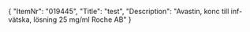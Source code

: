 {
  "ItemNr": "019445",
  "Title": "test",
  "Description": "Avastin, konc till inf-vätska, lösning 25 mg/ml Roche AB"
}